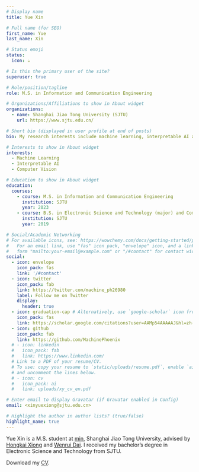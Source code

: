 ```yaml
---
# Display name
title: Yue Xin

# Full name (for SEO)
first_name: Yue
last_name: Xin

# Status emoji
status:
  icon: ☕️

# Is this the primary user of the site?
superuser: true

# Role/position/tagline
role: M.S. in Information and Communication Engineering

# Organizations/Affiliations to show in About widget
organizations:
  - name: Shanghai Jiao Tong University (SJTU)
    url: https://www.sjtu.edu.cn/

# Short bio (displayed in user profile at end of posts)
bio: My research interests include machine learning, interpretable AI and computer vision. Welcome to contact me !

# Interests to show in About widget
interests:
  - Machine Learning
  - Interpretable AI
  - Computer Vision

# Education to show in About widget
education:
  courses:
    - course: M.S. in Information and Communication Engineering
      institution: SJTU
      year: 2023
    - course: B.S. in Electronic Science and Technology (major) and Computer Science and Technology (minor)
      institution: SJTU
      year: 2019

# Social/Academic Networking
# For available icons, see: https://wowchemy.com/docs/getting-started/page-builder/#icons
#   For an email link, use "fas" icon pack, "envelope" icon, and a link in the
#   form "mailto:your-email@example.com" or "/#contact" for contact widget.
social:
  - icon: envelope
    icon_pack: fas
    link: '/#contact'
  - icon: twitter
    icon_pack: fab
    link: https://twitter.com/machine_ph26980
    label: Follow me on Twitter
    display:
      header: true
  - icon: graduation-cap # Alternatively, use `google-scholar` icon from `ai` icon pack
    icon_pack: fas
    link: https://scholar.google.com/citations?user=AAMp54AAAAAJ&hl=zh-CN
  - icon: github
    icon_pack: fab
    link: https://github.com/MachinePhoenix
  # - icon: linkedin
  #   icon_pack: fab
  #   link: https://www.linkedin.com/
  # Link to a PDF of your resume/CV.
  # To use: copy your resume to `static/uploads/resume.pdf`, enable `ai` icons in `params.yaml`,
  # and uncomment the lines below.
  # - icon: cv
  #   icon_pack: ai
  #   link: uploads/xy_cv_en.pdf

# Enter email to display Gravatar (if Gravatar enabled in Config)
email: <xinyuexiong@sjtu.edu.cn>

# Highlight the author in author lists? (true/false)
highlight_name: true
---
```


Yue Xin is a M.S. student at [min](https://min.sjtu.edu.cn/), Shanghai Jiao Tong University, advised by [Hongkai Xiong](https://min.sjtu.edu.cn/En/FacultyShow/4?Vid=14) and [Wenrui Dai](https://min.sjtu.edu.cn/En/FacultyShow/4?Vid=20). I received my bachelor’s degree in Electronic Science and Technology from SJTU. 

Download my [CV](uploads/xy_cv_en.pdf).
